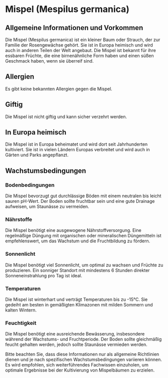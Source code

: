 # Mispel (Mespilus germanica)

## Allgemeine Informationen und Vorkommen
Die Mispel (Mespilus germanica) ist ein kleiner Baum oder Strauch, der zur Familie der Rosengewächse gehört. Sie ist in Europa heimisch und wird auch in anderen Teilen der Welt angebaut. Die Mispel ist bekannt für ihre essbaren Früchte, die eine birnenähnliche Form haben und einen süßen Geschmack haben, wenn sie überreif sind.

## Allergien
Es gibt keine bekannten Allergien gegen die Mispel.

## Giftig
Die Mispel ist nicht giftig und kann sicher verzehrt werden.

## In Europa heimisch
Die Mispel ist in Europa beheimatet und wird dort seit Jahrhunderten kultiviert. Sie ist in vielen Ländern Europas verbreitet und wird auch in Gärten und Parks angepflanzt.

## Wachstumsbedingungen
### Bodenbedingungen
Die Mispel bevorzugt gut durchlässige Böden mit einem neutralen bis leicht sauren pH-Wert. Der Boden sollte fruchtbar sein und eine gute Drainage aufweisen, um Staunässe zu vermeiden.

### Nährstoffe
Die Mispel benötigt eine ausgewogene Nährstoffversorgung. Eine regelmäßige Düngung mit organischen oder mineralischen Düngemitteln ist empfehlenswert, um das Wachstum und die Fruchtbildung zu fördern.

### Sonnenlicht
Die Mispel benötigt viel Sonnenlicht, um optimal zu wachsen und Früchte zu produzieren. Ein sonniger Standort mit mindestens 6 Stunden direkter Sonneneinstrahlung pro Tag ist ideal.

### Temperaturen
Die Mispel ist winterhart und verträgt Temperaturen bis zu -15°C. Sie gedeiht am besten in gemäßigten Klimazonen mit milden Sommern und kalten Wintern.

### Feuchtigkeit
Die Mispel benötigt eine ausreichende Bewässerung, insbesondere während der Wachstums- und Fruchtperiode. Der Boden sollte gleichmäßig feucht gehalten werden, jedoch sollte Staunässe vermieden werden.

Bitte beachten Sie, dass diese Informationen nur als allgemeine Richtlinien dienen und je nach spezifischen Wachstumsbedingungen variieren können. Es wird empfohlen, sich weiterführendes Fachwissen einzuholen, um optimale Ergebnisse bei der Kultivierung von Mispelbäumen zu erzielen.
